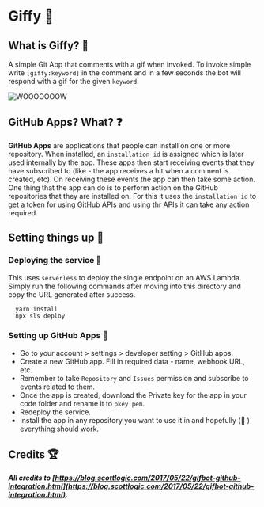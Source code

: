 # Giffy 🎉
## What is Giffy? 🤔
A simple Git App that comments with a gif when invoked. To invoke simple write `[giffy:keyword]` in the comment and in a few seconds the bot will respond with a gif for the given `keyword`.

![WOOOOOOOW](https://media.giphy.com/media/26ufdipQqU2lhNA4g/source.gif)

## GitHub Apps? What? ❓
**GitHub Apps** are applications that people can install on one or more repository. When installed, an `installation id` is assigned which is later used internally by the app. These apps then start receiving events that they have subscribed to (like - the app receives a hit when a comment is created, etc). On receiving these events the app can then take some action. One thing that the app can do is to perform action on the GitHub repositories that they are installed on. For this it uses the `installation id` to get a token for using GitHub APIs and using thr APIs it can take any action required.

## Setting things up 🔩
### Deploying the service 🚀
This uses `serverless` to deploy the single endpoint on an AWS Lambda. Simply run the following commands after moving into this directory and copy the URL generated after success.
```
  yarn install
  npx sls deploy
```

### Setting up GitHub Apps 🚀
- Go to your account > settings > developer setting > GitHub apps.
- Create a new GitHub app. Fill in required data - name, webhook URL, etc.
- Remember to take `Repository` and `Issues` permission and subscribe to events related to them.
- Once the app is created, download the Private key for the app in your code folder and rename it to `pkey.pem`.
- Redeploy the service.
- Install the app in any repository you want to use it in and hopefully (🤞 ) everything should work.

## Credits 🏆
***All credits to [https://blog.scottlogic.com/2017/05/22/gifbot-github-integration.html](https://blog.scottlogic.com/2017/05/22/gifbot-github-integration.html).***
